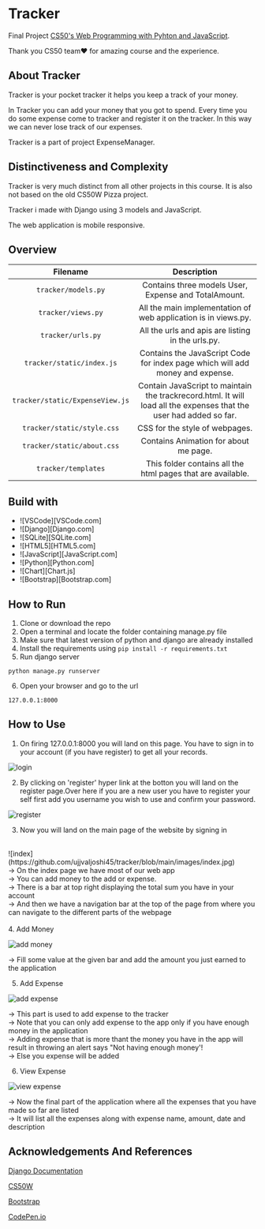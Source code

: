 # Tracker
Final Project [CS50's Web Programming with Pyhton and JavaScript](https://cs50.harvard.edu/web).

Thank you CS50 team❤️ for amazing course and the experience.

## About Tracker
Tracker is your pocket tracker it helps you keep a track of your money.

In Tracker you can add your money that you got to spend.
Every time you do some expense come to tracker and register it on the tracker.
In this way we can never lose track of our expenses.

Tracker is a part of project ExpenseManager.

## Distinctiveness and Complexity

Tracker is very much distinct from all other projects in this course.
It is also not based on the old CS50W Pizza project.

Tracker i made with Django using 3 models and JavaScript.

The web application is mobile responsive.

## Overview

|   Filename    |   Description|
| :---: | :---: |
| ``tracker/models.py`` | Contains three models User, Expense and TotalAmount.  |
| ``tracker/views.py``  | All the main implementation of web application is in views.py.    |
| ``tracker/urls.py``   | All the urls and apis are listing in the urls.py. |
| ``tracker/static/index.js``   | Contains the JavaScript Code for index page which will add money and expense. |
| ``tracker/static/ExpenseView.js`` | Contain JavaScript to maintain the trackrecord.html. It will load all the expenses that the user had added so far.    |
| ``tracker/static/style.css``  | CSS for the style of webpages.    |
| ``tracker/static/about.css``  | Contains Animation for about me page. |
| ``tracker/templates`` | This folder contains all the html pages that are available.   |

## Build with


* ![VSCode][VSCode.com]
* ![Django][Django.com]
* ![SQLite][SQLite.com]
* ![HTML5][HTML5.com]
* ![JavaScript][JavaScript.com]
* ![Python][Python.com]
* ![Chart][Chart.js]
* ![Bootstrap][Bootstrap.com]

## How to Run
1. Clone or download the repo
2. Open a terminal and locate the folder containing manage.py file
3. Make sure that latest version of python and django are already installed
4. Install the requirements using ``pip install -r requirements.txt``
5. Run django server
```
python manage.py runserver
```
6. Open your browser and go to the url
```
127.0.0.1:8000
```
## How to Use
1. On firing 127.0.0.1:8000 you will land on this page.
You have to sign in to your account (if you have register) to get all your records. <br>

![login](https://github.com/ujjvaljoshi45/tracker/blob/main/images/login.jpg)

2. By clicking on 'register' hyper link at the botton you will land on the register page.Over here if you are a new user you have to register your self first add you username you wish to use and confirm your password.<br>

![register](https://github.com/ujjvaljoshi45/tracker/blob/main/images/register.jpg)

3. Now you will land on the main page of the website by signing in
<br>
![index](https://github.com/ujjvaljoshi45/tracker/blob/main/images/index.jpg)
<br>
-> On the index page we have most of our web app<br>
-> You can add money to the add or expense.<br>
-> There is a bar at top right displaying the total sum you have in your account<br>
-> And then we have a navigation bar at the top of the page from where you can navigate to the different parts of the webpage<br>
<br>
4. Add Money

![add money](https://github.com/ujjvaljoshi45/tracker/blob/main/images/add%20money.jpg)<br>

-> Fill some value at the given bar and add the amount you just earned to the application<br>

5. Add Expense<br>

![add expense](https://github.com/ujjvaljoshi45/tracker/blob/main/images/add%20expense.jpg)<br>

-> This part is used to add expense to the tracker<br>
-> Note that you can only add expense to the app only if you have enough money in the application<br>
-> Adding expense that is more thant the money you have in the app will result in throwing an alert says "Not having enough money'!<br>
-> Else you expense will be added<br>

6. View Expense

![view expense](https://github.com/ujjvaljoshi45/tracker/blob/main/images/view%20expense.jpg)

-> Now the final part of the application where all the expenses that you have made so far are listed<br>
-> It will list all the expenses along with expense name, amount, date and description<br>


## Acknowledgements And References

[Django Documentation](https://docs.djangoproject.com/en/)

[CS50W](https://cs50.harvard.edu/web/2020/)

[Bootstrap](https://getbootstrap.com/)

[CodePen.io](https://codepen.io/bennettfeely/pen/DrNgoO)
